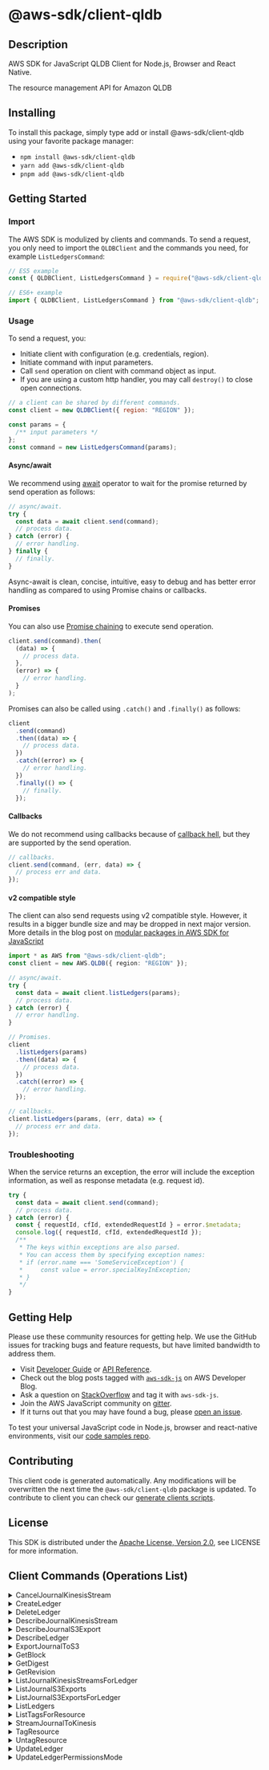 <!-- generated file, do not edit directly -->

# @aws-sdk/client-qldb

## Description

AWS SDK for JavaScript QLDB Client for Node.js, Browser and React Native.

<p>The resource management API for Amazon QLDB</p>

## Installing

To install this package, simply type add or install @aws-sdk/client-qldb
using your favorite package manager:

- `npm install @aws-sdk/client-qldb`
- `yarn add @aws-sdk/client-qldb`
- `pnpm add @aws-sdk/client-qldb`

## Getting Started

### Import

The AWS SDK is modulized by clients and commands.
To send a request, you only need to import the `QLDBClient` and
the commands you need, for example `ListLedgersCommand`:

```js
// ES5 example
const { QLDBClient, ListLedgersCommand } = require("@aws-sdk/client-qldb");
```

```ts
// ES6+ example
import { QLDBClient, ListLedgersCommand } from "@aws-sdk/client-qldb";
```

### Usage

To send a request, you:

- Initiate client with configuration (e.g. credentials, region).
- Initiate command with input parameters.
- Call `send` operation on client with command object as input.
- If you are using a custom http handler, you may call `destroy()` to close open connections.

```js
// a client can be shared by different commands.
const client = new QLDBClient({ region: "REGION" });

const params = {
  /** input parameters */
};
const command = new ListLedgersCommand(params);
```

#### Async/await

We recommend using [await](https://developer.mozilla.org/en-US/docs/Web/JavaScript/Reference/Operators/await)
operator to wait for the promise returned by send operation as follows:

```js
// async/await.
try {
  const data = await client.send(command);
  // process data.
} catch (error) {
  // error handling.
} finally {
  // finally.
}
```

Async-await is clean, concise, intuitive, easy to debug and has better error handling
as compared to using Promise chains or callbacks.

#### Promises

You can also use [Promise chaining](https://developer.mozilla.org/en-US/docs/Web/JavaScript/Guide/Using_promises#chaining)
to execute send operation.

```js
client.send(command).then(
  (data) => {
    // process data.
  },
  (error) => {
    // error handling.
  }
);
```

Promises can also be called using `.catch()` and `.finally()` as follows:

```js
client
  .send(command)
  .then((data) => {
    // process data.
  })
  .catch((error) => {
    // error handling.
  })
  .finally(() => {
    // finally.
  });
```

#### Callbacks

We do not recommend using callbacks because of [callback hell](http://callbackhell.com/),
but they are supported by the send operation.

```js
// callbacks.
client.send(command, (err, data) => {
  // process err and data.
});
```

#### v2 compatible style

The client can also send requests using v2 compatible style.
However, it results in a bigger bundle size and may be dropped in next major version. More details in the blog post
on [modular packages in AWS SDK for JavaScript](https://aws.amazon.com/blogs/developer/modular-packages-in-aws-sdk-for-javascript/)

```ts
import * as AWS from "@aws-sdk/client-qldb";
const client = new AWS.QLDB({ region: "REGION" });

// async/await.
try {
  const data = await client.listLedgers(params);
  // process data.
} catch (error) {
  // error handling.
}

// Promises.
client
  .listLedgers(params)
  .then((data) => {
    // process data.
  })
  .catch((error) => {
    // error handling.
  });

// callbacks.
client.listLedgers(params, (err, data) => {
  // process err and data.
});
```

### Troubleshooting

When the service returns an exception, the error will include the exception information,
as well as response metadata (e.g. request id).

```js
try {
  const data = await client.send(command);
  // process data.
} catch (error) {
  const { requestId, cfId, extendedRequestId } = error.$metadata;
  console.log({ requestId, cfId, extendedRequestId });
  /**
   * The keys within exceptions are also parsed.
   * You can access them by specifying exception names:
   * if (error.name === 'SomeServiceException') {
   *     const value = error.specialKeyInException;
   * }
   */
}
```

## Getting Help

Please use these community resources for getting help.
We use the GitHub issues for tracking bugs and feature requests, but have limited bandwidth to address them.

- Visit [Developer Guide](https://docs.aws.amazon.com/sdk-for-javascript/v3/developer-guide/welcome.html)
  or [API Reference](https://docs.aws.amazon.com/AWSJavaScriptSDK/v3/latest/index.html).
- Check out the blog posts tagged with [`aws-sdk-js`](https://aws.amazon.com/blogs/developer/tag/aws-sdk-js/)
  on AWS Developer Blog.
- Ask a question on [StackOverflow](https://stackoverflow.com/questions/tagged/aws-sdk-js) and tag it with `aws-sdk-js`.
- Join the AWS JavaScript community on [gitter](https://gitter.im/aws/aws-sdk-js-v3).
- If it turns out that you may have found a bug, please [open an issue](https://github.com/aws/aws-sdk-js-v3/issues/new/choose).

To test your universal JavaScript code in Node.js, browser and react-native environments,
visit our [code samples repo](https://github.com/aws-samples/aws-sdk-js-tests).

## Contributing

This client code is generated automatically. Any modifications will be overwritten the next time the `@aws-sdk/client-qldb` package is updated.
To contribute to client you can check our [generate clients scripts](https://github.com/aws/aws-sdk-js-v3/tree/main/scripts/generate-clients).

## License

This SDK is distributed under the
[Apache License, Version 2.0](http://www.apache.org/licenses/LICENSE-2.0),
see LICENSE for more information.

## Client Commands (Operations List)

<details>
<summary>
CancelJournalKinesisStream
</summary>

[Command API Reference](https://docs.aws.amazon.com/AWSJavaScriptSDK/v3/latest/client/qldb/command/CancelJournalKinesisStreamCommand/) / [Input](https://docs.aws.amazon.com/AWSJavaScriptSDK/v3/latest/Package/-aws-sdk-client-qldb/Interface/CancelJournalKinesisStreamCommandInput/) / [Output](https://docs.aws.amazon.com/AWSJavaScriptSDK/v3/latest/Package/-aws-sdk-client-qldb/Interface/CancelJournalKinesisStreamCommandOutput/)

</details>
<details>
<summary>
CreateLedger
</summary>

[Command API Reference](https://docs.aws.amazon.com/AWSJavaScriptSDK/v3/latest/client/qldb/command/CreateLedgerCommand/) / [Input](https://docs.aws.amazon.com/AWSJavaScriptSDK/v3/latest/Package/-aws-sdk-client-qldb/Interface/CreateLedgerCommandInput/) / [Output](https://docs.aws.amazon.com/AWSJavaScriptSDK/v3/latest/Package/-aws-sdk-client-qldb/Interface/CreateLedgerCommandOutput/)

</details>
<details>
<summary>
DeleteLedger
</summary>

[Command API Reference](https://docs.aws.amazon.com/AWSJavaScriptSDK/v3/latest/client/qldb/command/DeleteLedgerCommand/) / [Input](https://docs.aws.amazon.com/AWSJavaScriptSDK/v3/latest/Package/-aws-sdk-client-qldb/Interface/DeleteLedgerCommandInput/) / [Output](https://docs.aws.amazon.com/AWSJavaScriptSDK/v3/latest/Package/-aws-sdk-client-qldb/Interface/DeleteLedgerCommandOutput/)

</details>
<details>
<summary>
DescribeJournalKinesisStream
</summary>

[Command API Reference](https://docs.aws.amazon.com/AWSJavaScriptSDK/v3/latest/client/qldb/command/DescribeJournalKinesisStreamCommand/) / [Input](https://docs.aws.amazon.com/AWSJavaScriptSDK/v3/latest/Package/-aws-sdk-client-qldb/Interface/DescribeJournalKinesisStreamCommandInput/) / [Output](https://docs.aws.amazon.com/AWSJavaScriptSDK/v3/latest/Package/-aws-sdk-client-qldb/Interface/DescribeJournalKinesisStreamCommandOutput/)

</details>
<details>
<summary>
DescribeJournalS3Export
</summary>

[Command API Reference](https://docs.aws.amazon.com/AWSJavaScriptSDK/v3/latest/client/qldb/command/DescribeJournalS3ExportCommand/) / [Input](https://docs.aws.amazon.com/AWSJavaScriptSDK/v3/latest/Package/-aws-sdk-client-qldb/Interface/DescribeJournalS3ExportCommandInput/) / [Output](https://docs.aws.amazon.com/AWSJavaScriptSDK/v3/latest/Package/-aws-sdk-client-qldb/Interface/DescribeJournalS3ExportCommandOutput/)

</details>
<details>
<summary>
DescribeLedger
</summary>

[Command API Reference](https://docs.aws.amazon.com/AWSJavaScriptSDK/v3/latest/client/qldb/command/DescribeLedgerCommand/) / [Input](https://docs.aws.amazon.com/AWSJavaScriptSDK/v3/latest/Package/-aws-sdk-client-qldb/Interface/DescribeLedgerCommandInput/) / [Output](https://docs.aws.amazon.com/AWSJavaScriptSDK/v3/latest/Package/-aws-sdk-client-qldb/Interface/DescribeLedgerCommandOutput/)

</details>
<details>
<summary>
ExportJournalToS3
</summary>

[Command API Reference](https://docs.aws.amazon.com/AWSJavaScriptSDK/v3/latest/client/qldb/command/ExportJournalToS3Command/) / [Input](https://docs.aws.amazon.com/AWSJavaScriptSDK/v3/latest/Package/-aws-sdk-client-qldb/Interface/ExportJournalToS3CommandInput/) / [Output](https://docs.aws.amazon.com/AWSJavaScriptSDK/v3/latest/Package/-aws-sdk-client-qldb/Interface/ExportJournalToS3CommandOutput/)

</details>
<details>
<summary>
GetBlock
</summary>

[Command API Reference](https://docs.aws.amazon.com/AWSJavaScriptSDK/v3/latest/client/qldb/command/GetBlockCommand/) / [Input](https://docs.aws.amazon.com/AWSJavaScriptSDK/v3/latest/Package/-aws-sdk-client-qldb/Interface/GetBlockCommandInput/) / [Output](https://docs.aws.amazon.com/AWSJavaScriptSDK/v3/latest/Package/-aws-sdk-client-qldb/Interface/GetBlockCommandOutput/)

</details>
<details>
<summary>
GetDigest
</summary>

[Command API Reference](https://docs.aws.amazon.com/AWSJavaScriptSDK/v3/latest/client/qldb/command/GetDigestCommand/) / [Input](https://docs.aws.amazon.com/AWSJavaScriptSDK/v3/latest/Package/-aws-sdk-client-qldb/Interface/GetDigestCommandInput/) / [Output](https://docs.aws.amazon.com/AWSJavaScriptSDK/v3/latest/Package/-aws-sdk-client-qldb/Interface/GetDigestCommandOutput/)

</details>
<details>
<summary>
GetRevision
</summary>

[Command API Reference](https://docs.aws.amazon.com/AWSJavaScriptSDK/v3/latest/client/qldb/command/GetRevisionCommand/) / [Input](https://docs.aws.amazon.com/AWSJavaScriptSDK/v3/latest/Package/-aws-sdk-client-qldb/Interface/GetRevisionCommandInput/) / [Output](https://docs.aws.amazon.com/AWSJavaScriptSDK/v3/latest/Package/-aws-sdk-client-qldb/Interface/GetRevisionCommandOutput/)

</details>
<details>
<summary>
ListJournalKinesisStreamsForLedger
</summary>

[Command API Reference](https://docs.aws.amazon.com/AWSJavaScriptSDK/v3/latest/client/qldb/command/ListJournalKinesisStreamsForLedgerCommand/) / [Input](https://docs.aws.amazon.com/AWSJavaScriptSDK/v3/latest/Package/-aws-sdk-client-qldb/Interface/ListJournalKinesisStreamsForLedgerCommandInput/) / [Output](https://docs.aws.amazon.com/AWSJavaScriptSDK/v3/latest/Package/-aws-sdk-client-qldb/Interface/ListJournalKinesisStreamsForLedgerCommandOutput/)

</details>
<details>
<summary>
ListJournalS3Exports
</summary>

[Command API Reference](https://docs.aws.amazon.com/AWSJavaScriptSDK/v3/latest/client/qldb/command/ListJournalS3ExportsCommand/) / [Input](https://docs.aws.amazon.com/AWSJavaScriptSDK/v3/latest/Package/-aws-sdk-client-qldb/Interface/ListJournalS3ExportsCommandInput/) / [Output](https://docs.aws.amazon.com/AWSJavaScriptSDK/v3/latest/Package/-aws-sdk-client-qldb/Interface/ListJournalS3ExportsCommandOutput/)

</details>
<details>
<summary>
ListJournalS3ExportsForLedger
</summary>

[Command API Reference](https://docs.aws.amazon.com/AWSJavaScriptSDK/v3/latest/client/qldb/command/ListJournalS3ExportsForLedgerCommand/) / [Input](https://docs.aws.amazon.com/AWSJavaScriptSDK/v3/latest/Package/-aws-sdk-client-qldb/Interface/ListJournalS3ExportsForLedgerCommandInput/) / [Output](https://docs.aws.amazon.com/AWSJavaScriptSDK/v3/latest/Package/-aws-sdk-client-qldb/Interface/ListJournalS3ExportsForLedgerCommandOutput/)

</details>
<details>
<summary>
ListLedgers
</summary>

[Command API Reference](https://docs.aws.amazon.com/AWSJavaScriptSDK/v3/latest/client/qldb/command/ListLedgersCommand/) / [Input](https://docs.aws.amazon.com/AWSJavaScriptSDK/v3/latest/Package/-aws-sdk-client-qldb/Interface/ListLedgersCommandInput/) / [Output](https://docs.aws.amazon.com/AWSJavaScriptSDK/v3/latest/Package/-aws-sdk-client-qldb/Interface/ListLedgersCommandOutput/)

</details>
<details>
<summary>
ListTagsForResource
</summary>

[Command API Reference](https://docs.aws.amazon.com/AWSJavaScriptSDK/v3/latest/client/qldb/command/ListTagsForResourceCommand/) / [Input](https://docs.aws.amazon.com/AWSJavaScriptSDK/v3/latest/Package/-aws-sdk-client-qldb/Interface/ListTagsForResourceCommandInput/) / [Output](https://docs.aws.amazon.com/AWSJavaScriptSDK/v3/latest/Package/-aws-sdk-client-qldb/Interface/ListTagsForResourceCommandOutput/)

</details>
<details>
<summary>
StreamJournalToKinesis
</summary>

[Command API Reference](https://docs.aws.amazon.com/AWSJavaScriptSDK/v3/latest/client/qldb/command/StreamJournalToKinesisCommand/) / [Input](https://docs.aws.amazon.com/AWSJavaScriptSDK/v3/latest/Package/-aws-sdk-client-qldb/Interface/StreamJournalToKinesisCommandInput/) / [Output](https://docs.aws.amazon.com/AWSJavaScriptSDK/v3/latest/Package/-aws-sdk-client-qldb/Interface/StreamJournalToKinesisCommandOutput/)

</details>
<details>
<summary>
TagResource
</summary>

[Command API Reference](https://docs.aws.amazon.com/AWSJavaScriptSDK/v3/latest/client/qldb/command/TagResourceCommand/) / [Input](https://docs.aws.amazon.com/AWSJavaScriptSDK/v3/latest/Package/-aws-sdk-client-qldb/Interface/TagResourceCommandInput/) / [Output](https://docs.aws.amazon.com/AWSJavaScriptSDK/v3/latest/Package/-aws-sdk-client-qldb/Interface/TagResourceCommandOutput/)

</details>
<details>
<summary>
UntagResource
</summary>

[Command API Reference](https://docs.aws.amazon.com/AWSJavaScriptSDK/v3/latest/client/qldb/command/UntagResourceCommand/) / [Input](https://docs.aws.amazon.com/AWSJavaScriptSDK/v3/latest/Package/-aws-sdk-client-qldb/Interface/UntagResourceCommandInput/) / [Output](https://docs.aws.amazon.com/AWSJavaScriptSDK/v3/latest/Package/-aws-sdk-client-qldb/Interface/UntagResourceCommandOutput/)

</details>
<details>
<summary>
UpdateLedger
</summary>

[Command API Reference](https://docs.aws.amazon.com/AWSJavaScriptSDK/v3/latest/client/qldb/command/UpdateLedgerCommand/) / [Input](https://docs.aws.amazon.com/AWSJavaScriptSDK/v3/latest/Package/-aws-sdk-client-qldb/Interface/UpdateLedgerCommandInput/) / [Output](https://docs.aws.amazon.com/AWSJavaScriptSDK/v3/latest/Package/-aws-sdk-client-qldb/Interface/UpdateLedgerCommandOutput/)

</details>
<details>
<summary>
UpdateLedgerPermissionsMode
</summary>

[Command API Reference](https://docs.aws.amazon.com/AWSJavaScriptSDK/v3/latest/client/qldb/command/UpdateLedgerPermissionsModeCommand/) / [Input](https://docs.aws.amazon.com/AWSJavaScriptSDK/v3/latest/Package/-aws-sdk-client-qldb/Interface/UpdateLedgerPermissionsModeCommandInput/) / [Output](https://docs.aws.amazon.com/AWSJavaScriptSDK/v3/latest/Package/-aws-sdk-client-qldb/Interface/UpdateLedgerPermissionsModeCommandOutput/)

</details>
